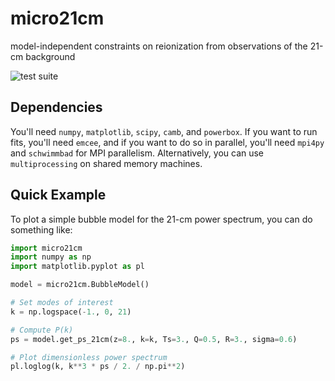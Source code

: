 # micro21cm
model-independent constraints on reionization from observations of the 21-cm background

![test suite](https://github.com/mirochaj/micro21cm/actions/workflows/test_suite.yml/badge.svg)

## Dependencies

You'll need `numpy`, `matplotlib`, `scipy`, `camb`, and `powerbox`. If you want to run fits, you'll need `emcee`, and if you want to do so in parallel, you'll need `mpi4py` and `schwimmbad` for MPI parallelism. Alternatively, you can use `multiprocessing` on shared memory machines.

## Quick Example

To plot a simple bubble model for the 21-cm power spectrum, you can do something
like:

```python
import micro21cm
import numpy as np
import matplotlib.pyplot as pl

model = micro21cm.BubbleModel()

# Set modes of interest
k = np.logspace(-1., 0, 21)

# Compute P(k)
ps = model.get_ps_21cm(z=8., k=k, Ts=3., Q=0.5, R=3., sigma=0.6)

# Plot dimensionless power spectrum
pl.loglog(k, k**3 * ps / 2. / np.pi**2)
```

